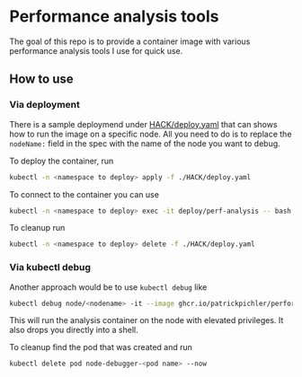 # Performance analysis tools

The goal of this repo is to provide a container image with various performance analysis
tools I use for quick use.

## How to use

### Via deployment

There is a sample deploymend under [HACK/deploy.yaml](HACK/deploy.yaml) that can shows how to run the
image on a specific node. All you need to do is to replace the `nodeName:` field in the
spec with the name of the node you want to debug.

To deploy the container, run
```sh
kubectl -n <namespace to deploy> apply -f ./HACK/deploy.yaml
```

To connect to the container you can use
```sh
kubectl -n <namespace to deploy> exec -it deploy/perf-analysis -- bash
```

To cleanup run
```sh
kubectl -n <namespace to deploy> delete -f ./HACK/deploy.yaml
```

### Via kubectl debug

Another approach would be to use `kubectl debug` like
```sh
kubectl debug node/<nodename> -it --image ghcr.io/patrickpichler/performance-analysis:latest --profile=sysadmin
```


This will run the analysis container on the node with elevated privileges. It also drops you directly into a shell.

To cleanup find the pod that was created and run
```sh
kubectl delete pod node-debugger-<pod name> --now
```
